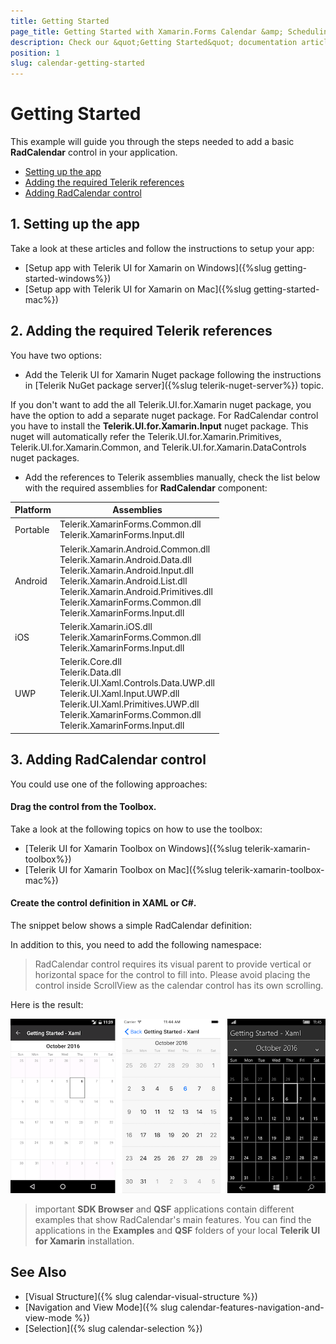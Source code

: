 ```yaml
---
title: Getting Started
page_title: Getting Started with Xamarin.Forms Calendar &amp; Scheduling Control
description: Check our &quot;Getting Started&quot; documentation article for Telerik Calendar for Xamarin control.
position: 1
slug: calendar-getting-started
---
```


# Getting Started
   
This example will guide you through the steps needed to add a basic **RadCalendar** control in your application.

* [Setting up the app](#1-setting-up-the-app)
* [Adding the required Telerik references](#2-adding-the-required-telerik-references)
* [Adding RadCalendar control](#3-adding-radcalendar-control)

## 1. Setting up the app

Take a look at these articles and follow the instructions to setup your app:

- [Setup app with Telerik UI for Xamarin on Windows]({%slug getting-started-windows%})
- [Setup app with Telerik UI for Xamarin on Mac]({%slug getting-started-mac%})

## 2. Adding the required Telerik references

You have two options:

* Add the Telerik UI for Xamarin Nuget package following the instructions in [Telerik NuGet package server]({%slug telerik-nuget-server%}) topic.

If you don't want to add the all Telerik.UI.for.Xamarin nuget package, you have the option to add a separate nuget package. For RadCalendar control you have to install the **Telerik.UI.for.Xamarin.Input** nuget package. This nuget will automatically refer the Telerik.UI.for.Xamarin.Primitives, Telerik.UI.for.Xamarin.Common, and Telerik.UI.for.Xamarin.DataControls nuget packages.

* Add the references to Telerik assemblies manually, check the list below with the required assemblies for **RadCalendar** component:

| Platform          | Assemblies |
| ----------------- | ---------- |
| Portable          | Telerik.XamarinForms.Common.dll<br/>Telerik.XamarinForms.Input.dll |
| Android           | Telerik.Xamarin.Android.Common.dll<br/>Telerik.Xamarin.Android.Data.dll<br/> Telerik.Xamarin.Android.Input.dll<br/>Telerik.Xamarin.Android.List.dll<br/> Telerik.Xamarin.Android.Primitives.dll<br/>Telerik.XamarinForms.Common.dll<br/>Telerik.XamarinForms.Input.dll |
| iOS               | Telerik.Xamarin.iOS.dll<br/>Telerik.XamarinForms.Common.dll<br/>Telerik.XamarinForms.Input.dll |
| UWP               | Telerik.Core.dll<br/>Telerik.Data.dll<br/>Telerik.UI.Xaml.Controls.Data.UWP.dll <br/>Telerik.UI.Xaml.Input.UWP.dll <br/>Telerik.UI.Xaml.Primitives.UWP.dll <br/>Telerik.XamarinForms.Common.dll <br/>Telerik.XamarinForms.Input.dll |

## 3. Adding RadCalendar control

You could use one of the following approaches:

#### Drag the control from the Toolbox. 

Take a look at the following topics on how to use the toolbox:

* [Telerik UI for Xamarin Toolbox on Windows]({%slug telerik-xamarin-toolbox%})
* [Telerik UI for Xamarin Toolbox on Mac]({%slug telerik-xamarin-toolbox-mac%})
	
#### Create the control definition in XAML or C#.

The snippet below shows a simple RadCalendar definition:

<snippet id='calendar-gettingstarted-xaml'/>
<snippet id='calendar-gettingstarted-csharp'/>

In addition to this, you need to add the following namespace:

<snippet id='xmlns-telerikinput'/>
<snippet id='ns-telerikinput'/>

> RadCalendar control requires its visual parent to provide vertical or horizontal space for the control to fill into. Please avoid placing the control inside ScrollView as the calendar control has its own scrolling.

Here is the result:

![Basic RadCalendar Example](images/calendar-gettingstarted.png "Basic RadCalendar")

>important **SDK Browser** and **QSF** applications contain different examples that show RadCalendar's main features. You can find the applications in the **Examples** and **QSF** folders of your local **Telerik UI for Xamarin** installation.

## See Also

- [Visual Structure]({% slug calendar-visual-structure %})
- [Navigation and View Mode]({% slug calendar-features-navigation-and-view-mode %})
- [Selection]({% slug calendar-selection %})